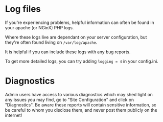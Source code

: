 # Log files

If you're experiencing problems, helpful information can often be found in your apache (or NGinX) PHP logs.

Where these logs live are dependant on your server configuration, but they're often found living on ```/var/log/apache```.

It is helpful if you can include these logs with any bug reports.

To get more detailed logs, you can try adding ``` logging = 4 ``` in your config.ini.

# Diagnostics

Admin users have access to various diagnostics which may shed light on any issues you may find, go to "Site Configuration" and click on "Diagnostics". Be aware these reports will contain sensitive information, so be careful to whom you disclose them, and never post them publicly on the internet!

